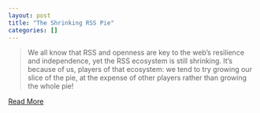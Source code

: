 ```yaml
---
layout: post
title: "The Shrinking RSS Pie"
categories: []
---
```


> We all know that RSS and openness are key to the web’s resilience and independence, yet the RSS ecosystem is still shrinking. It’s because of us, players of that ecosystem: we tend to try growing our slice of the pie, at the expense of other players rather than growing the whole pie!

[Read More](https://medium.com/on-the-news-media/82cd84a8ed16)
